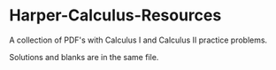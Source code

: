 # Harper-Calculus-Resources

A collection of PDF's with Calculus I and Calculus II practice problems.

Solutions and blanks are in the same file.
